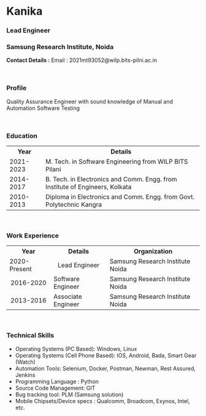 <!DOCTYPE html>
<html lang='en'>


<body>
<h1> Kanika </h1>
<h3> Lead Engineer </h3>
<h3> Samsung Research Institute, Noida </h3>
<p>
     <b>Contact Details :</b>
     Email : 2021mt93052@wilp.bits-pilni.ac.in
</p>
<br>
<h3>Profile</h3>
<p>
Quality Assurance Engineer with sound knowledge of Manual and Automation Software Testing 
</p>
<br>
<h3>Education</h3>
      <table>
         <tr>
            <th>Year</th>
            <th>Details</th>
         </tr>
         <tr>
            <td>2021-2023</td>
            <td>M. Tech. in Software Engineering from WILP BITS Pilani</td>
         </tr>
         <tr>
            <td>2014-2017</td>
            <td>B. Tech. in Electronics and Comm. Engg. from Institute of Engineers, Kolkata</td>
         </tr>
		 <tr>
            <td>2010-2013</td>
            <td>Diploma in Electronics and Comm. Engg. from Govt. Polytechnic Kangra</td>
         </tr>
      </table>
<br>
<h3>Work Experience</h3>
      <table>
         <tr>
            <th>Year</th>
            <th>Details</th>
			<th>Organization</th>
         </tr>
         <tr>
            <td>2020-Present</td>
            <td><center>Lead Engineer</center></td>
			<td>Samsung Research Institute Noida</td>
         </tr>
         <tr>
            <td><center>2016-2020</center></td>
            <td>Software Engineer</td>
			<td>Samsung Research Institute Noida</td>
		 </tr>
		 <tr>
            <td><center>2013-2016</center></td>
            <td>Associate Engineer</td>
			<td>Samsung Research Institute Noida</td>
		 </tr>
      </table>
<br>
<h3>Technical Skills</h3>
<ul>
  <li>Operating Systems (PC Based): Windows, Linux</li>
  <li>Operating Systems (Cell Phone Based): IOS, Android, Bada, Smart Gear (Watch)</li>
  <li>Automation Tools: Selenium, Docker, Postman, Newman, Rest Assured, Jenkins</li>
  <li>Programming Language : Python</li>
  <li>Source Code Management: GIT</li>
  <li>Bug tracking tool: PLM (Samsung solution)</li>
  <li>Mobile Chipsets/Device specs : Qualcomm, Broadcom, Exynos, Intel, etc.</li>
</ul>




























</body>
</html>
